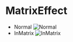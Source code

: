 # MatrixEffect
- Normal
![Normal](https://media.githubusercontent.com/media/KeysoKwan/MatrixEffect/main/ScreenShots/Normal.gif)
- InMatrix
![InMatrix](https://media.githubusercontent.com/media/KeysoKwan/MatrixEffect/main/ScreenShots/Matrix.gif)